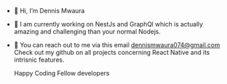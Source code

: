 - 👋 Hi, I’m Dennis Mwaura 
- 👀 I am currently working on  NestJs and GraphQl which is actually  amazing and challenging than your normal Nodejs. 
   
- 🌱 You can reach out to me via this email dennismwaura074@gmail.com
  Check out my github on all projects concerning React Native and its intrisnic features.

  Happy Coding Fellow developers

<!---
DennisMwauraKA/DennisMwauraKA is a ✨ special ✨ repository because its `README.md` (this file) appears on your GitHub profile.
You can click the Preview link to take a look at your changes.
--->
